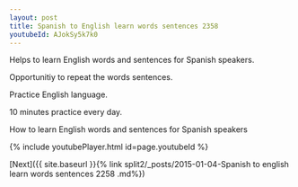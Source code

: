 ```yaml
---
layout: post
title: Spanish to English learn words sentences 2358 
youtubeId: AJokSy5k7k0
---
```

 
 
Helps to learn English words and sentences for Spanish speakers.

Opportunitiy to repeat the words sentences. 

Practice English language. 
 
10 minutes practice every day. 
 
How to learn English words and sentences for Spanish speakers 
 
{% include youtubePlayer.html id=page.youtubeId %}
 
 
[Next]({{ site.baseurl }}{% link  split2/_posts/2015-01-04-Spanish to english learn words sentences 2258 .md%})
 
